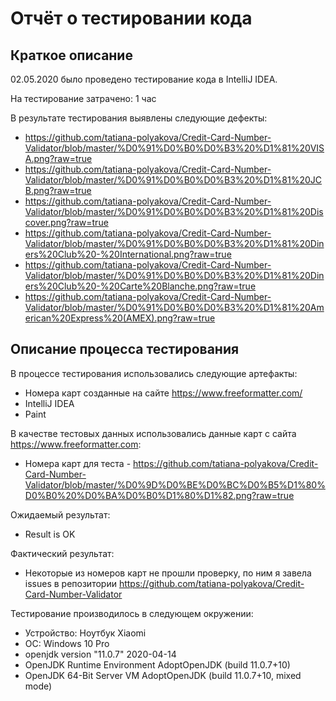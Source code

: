 # Отчёт о тестировании кода

## Краткое описание

02.05.2020 было проведено тестирование кода в IntelliJ IDEA.

На тестирование затрачено: 1 час

В результате тестирования выявлены следующие дефекты:
* https://github.com/tatiana-polyakova/Credit-Card-Number-Validator/blob/master/%D0%91%D0%B0%D0%B3%20%D1%81%20VISA.png?raw=true
* https://github.com/tatiana-polyakova/Credit-Card-Number-Validator/blob/master/%D0%91%D0%B0%D0%B3%20%D1%81%20JCB.png?raw=true
* https://github.com/tatiana-polyakova/Credit-Card-Number-Validator/blob/master/%D0%91%D0%B0%D0%B3%20%D1%81%20Discover.png?raw=true
* https://github.com/tatiana-polyakova/Credit-Card-Number-Validator/blob/master/%D0%91%D0%B0%D0%B3%20%D1%81%20Diners%20Club%20-%20International.png?raw=true
* https://github.com/tatiana-polyakova/Credit-Card-Number-Validator/blob/master/%D0%91%D0%B0%D0%B3%20%D1%81%20Diners%20Club%20-%20Carte%20Blanche.png?raw=true
* https://github.com/tatiana-polyakova/Credit-Card-Number-Validator/blob/master/%D0%91%D0%B0%D0%B3%20%D1%81%20American%20Express%20(AMEX).png?raw=true


## Описание процесса тестирования

В процессе тестирования использовались следующие артефакты:
* Номера карт созданные на сайте https://www.freeformatter.com/
* IntelliJ IDEA
* Paint


В качестве тестовых данных использовались данные карт с сайта https://www.freeformatter.com:
* Номера карт для теста - https://github.com/tatiana-polyakova/Credit-Card-Number-Validator/blob/master/%D0%9D%D0%BE%D0%BC%D0%B5%D1%80%D0%B0%20%D0%BA%D0%B0%D1%80%D1%82.png?raw=true

Ожидаемый результат:
* Result is OK

Фактический результат:
* Некоторые из номеров карт не прошли проверку, по ним я завела issues в репозитории https://github.com/tatiana-polyakova/Credit-Card-Number-Validator

Тестирование производилось в следующем окружении:

* Устройство: Ноутбук Xiaomi
* ОС: Windows 10 Pro
* openjdk version "11.0.7" 2020-04-14
* OpenJDK Runtime Environment AdoptOpenJDK (build 11.0.7+10)
* OpenJDK 64-Bit Server VM AdoptOpenJDK (build 11.0.7+10, mixed mode)